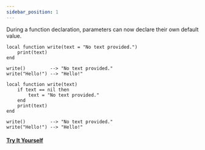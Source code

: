 ```yaml
---
sidebar_position: 1
---
```

During a function declaration, parameters can now declare their own default value.
```pluto showLineNumbers title="Example Code"
local function write(text = "No text provided.")
    print(text)
end

write()         --> "No text provided."
write("Hello!") --> "Hello!"
```
```pluto showLineNumbers title="This code behaves identically."
local function write(text)
    if text == nil then
        text = "No text provided."
    end
    print(text)
end

write()         --> "No text provided."
write("Hello!") --> "Hello!"
```

#### [Try It Yourself](https://plutolang.github.io/web/#code=local%20function%20write(text%20%3D%20%22No%20text%20provided.%22)%0D%0A%20%20%20%20print(text)%0D%0Aend%0D%0A%0D%0Awrite()%20%20%20%20%20%20%20%20%20--%3E%20%22No%20text%20provided.%22%0D%0Awrite(%22Hello!%22)%20--%3E%20%22Hello!%22)

